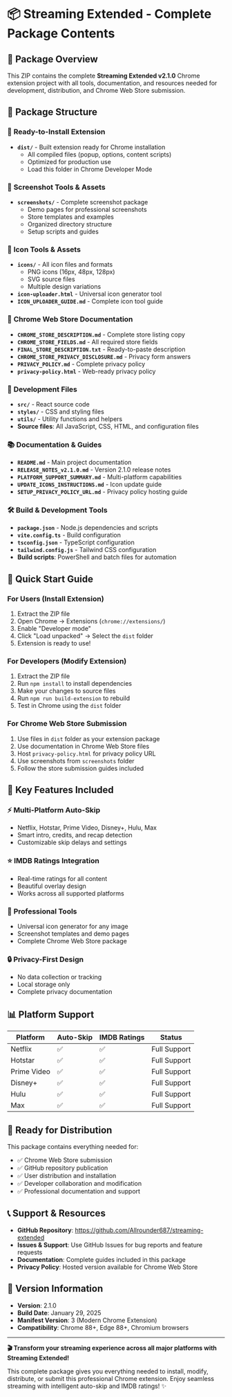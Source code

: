 # 📦 Streaming Extended - Complete Package Contents

## 🎉 Package Overview

This ZIP contains the complete **Streaming Extended v2.1.0** Chrome extension project with all tools, documentation, and resources needed for development, distribution, and Chrome Web Store submission.

## 📁 Package Structure

### 🚀 **Ready-to-Install Extension**
- **`dist/`** - Built extension ready for Chrome installation
  - All compiled files (popup, options, content scripts)
  - Optimized for production use
  - Load this folder in Chrome Developer Mode

### 📸 **Screenshot Tools & Assets**
- **`screenshots/`** - Complete screenshot package
  - Demo pages for professional screenshots
  - Store templates and examples
  - Organized directory structure
  - Setup scripts and guides

### 🎨 **Icon Tools & Assets**
- **`icons/`** - All icon files and formats
  - PNG icons (16px, 48px, 128px)
  - SVG source files
  - Multiple design variations
- **`icon-uploader.html`** - Universal icon generator tool
- **`ICON_UPLOADER_GUIDE.md`** - Complete icon tool guide

### 📝 **Chrome Web Store Documentation**
- **`CHROME_STORE_DESCRIPTION.md`** - Complete store listing copy
- **`CHROME_STORE_FIELDS.md`** - All required store fields
- **`FINAL_STORE_DESCRIPTION.txt`** - Ready-to-paste description
- **`CHROME_STORE_PRIVACY_DISCLOSURE.md`** - Privacy form answers
- **`PRIVACY_POLICY.md`** - Complete privacy policy
- **`privacy-policy.html`** - Web-ready privacy policy

### 🔧 **Development Files**
- **`src/`** - React source code
- **`styles/`** - CSS and styling files
- **`utils/`** - Utility functions and helpers
- **Source files**: All JavaScript, CSS, HTML, and configuration files

### 📚 **Documentation & Guides**
- **`README.md`** - Main project documentation
- **`RELEASE_NOTES_v2.1.0.md`** - Version 2.1.0 release notes
- **`PLATFORM_SUPPORT_SUMMARY.md`** - Multi-platform capabilities
- **`UPDATE_ICONS_INSTRUCTIONS.md`** - Icon update guide
- **`SETUP_PRIVACY_POLICY_URL.md`** - Privacy policy hosting guide

### 🛠️ **Build & Development Tools**
- **`package.json`** - Node.js dependencies and scripts
- **`vite.config.ts`** - Build configuration
- **`tsconfig.json`** - TypeScript configuration
- **`tailwind.config.js`** - Tailwind CSS configuration
- **Build scripts**: PowerShell and batch files for automation

## 🎯 **Quick Start Guide**

### For Users (Install Extension)
1. Extract the ZIP file
2. Open Chrome → Extensions (`chrome://extensions/`)
3. Enable "Developer mode"
4. Click "Load unpacked" → Select the `dist` folder
5. Extension is ready to use!

### For Developers (Modify Extension)
1. Extract the ZIP file
2. Run `npm install` to install dependencies
3. Make your changes to source files
4. Run `npm run build-extension` to rebuild
5. Test in Chrome using the `dist` folder

### For Chrome Web Store Submission
1. Use files in `dist` folder as your extension package
2. Use documentation in Chrome Web Store files
3. Host `privacy-policy.html` for privacy policy URL
4. Use screenshots from `screenshots` folder
5. Follow the store submission guides included

## 🌟 **Key Features Included**

### ⚡ **Multi-Platform Auto-Skip**
- Netflix, Hotstar, Prime Video, Disney+, Hulu, Max
- Smart intro, credits, and recap detection
- Customizable skip delays and settings

### ⭐ **IMDB Ratings Integration**
- Real-time ratings for all content
- Beautiful overlay design
- Works across all supported platforms

### 🎨 **Professional Tools**
- Universal icon generator for any image
- Screenshot templates and demo pages
- Complete Chrome Web Store package

### 🔒 **Privacy-First Design**
- No data collection or tracking
- Local storage only
- Complete privacy documentation

## 📊 **Platform Support**

| Platform | Auto-Skip | IMDB Ratings | Status |
|----------|-----------|--------------|---------|
| Netflix | ✅ | ✅ | Full Support |
| Hotstar | ✅ | ✅ | Full Support |
| Prime Video | ✅ | ✅ | Full Support |
| Disney+ | ✅ | ✅ | Full Support |
| Hulu | ✅ | ✅ | Full Support |
| Max | ✅ | ✅ | Full Support |

## 🚀 **Ready for Distribution**

This package contains everything needed for:
- ✅ Chrome Web Store submission
- ✅ GitHub repository publication
- ✅ User distribution and installation
- ✅ Developer collaboration and modification
- ✅ Professional documentation and support

## 📞 **Support & Resources**

- **GitHub Repository**: https://github.com/Allrounder687/streaming-extended
- **Issues & Support**: Use GitHub Issues for bug reports and feature requests
- **Documentation**: Complete guides included in this package
- **Privacy Policy**: Hosted version available for Chrome Web Store

## 🎉 **Version Information**

- **Version**: 2.1.0
- **Build Date**: January 29, 2025
- **Manifest Version**: 3 (Modern Chrome Extension)
- **Compatibility**: Chrome 88+, Edge 88+, Chromium browsers

---

**🎬 Transform your streaming experience across all major platforms with Streaming Extended!**

This complete package gives you everything needed to install, modify, distribute, or submit this professional Chrome extension. Enjoy seamless streaming with intelligent auto-skip and IMDB ratings! ✨